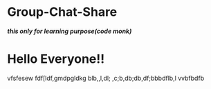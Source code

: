 # Group-Chat-Share
***this only for learning purpose(code monk)***
<h1>Hello  Everyone!!</h1>

vfsfesew
fdf[ldf,gmdpgldkg
blb,,l,dl; ,c;b,db;db,df;bbbdflb,l
vvbfbdfb
